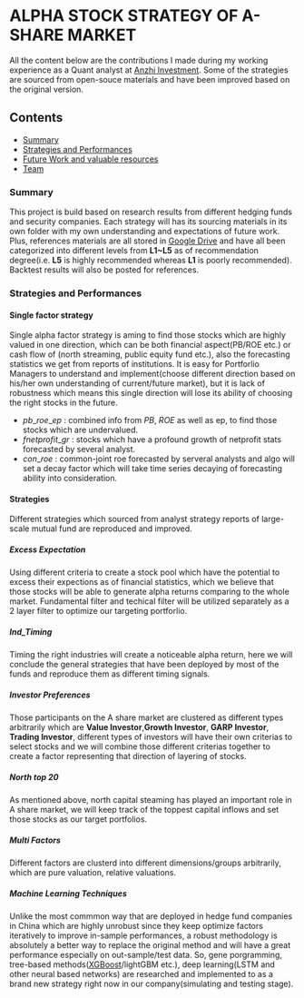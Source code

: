 # ALPHA STOCK STRATEGY OF A-SHARE MARKET

All the content below are the contributions I made during my working experience as a Quant analyst at [Anzhi Investment](http://www.anzhicapital.com/). Some of the strategies are sourced from open-souce materials and have been improved based on the original version.
## Contents

- [Summary](#summary)
- [Strategies and Performances](#Strategies)
- [Future Work and valuable resources](#code-of-conduct)
- [Team](#team)

### Summary

This project is build based on research results from different hedging funds and security companies. Each strategy will
has its sourcing materials in its own folder with my own understanding and expectations of future work. Plus, references
materials are all stored in
[Google Drive](https://drive.google.com/drive/folders/1KSSDIotg2n2ICwLlg-hzt7jbaX5b0g6G?usp=sharing)
and have all been categorized into different levels from **L1~L5** as of recommendation degree(i.e. **L5** is highly
recommended whereas **L1** is poorly recommended). Backtest results will also be posted for references.

### Strategies and Performances


#### Single factor strategy

Single alpha factor strategy is aming to find those stocks which are highly valued in one direction, which can be both financial aspect(PB/ROE etc.) or cash flow of (north streaming, public equity fund etc.), also the forecasting statistics we get from reports of institutions. It is easy for Portforlio Managers to understand and implement(choose different direction based on his/her own understanding of current/future market), but it is lack of robustness which means this single direction will lose its ability of choosing the right stocks in the future.

* $pb\_roe\_ep$ : combined info from $PB$, $ROE$ as well as ep, to find those stocks which are undervalued.
* $fnetprofit\_gr$ : stocks which have a profound growth of netprofit stats forecasted by several analyst.
* $con\_roe$ : common-joint roe forecasted by serveral analysts and algo will set a decay factor which will take time series decaying of forecasting ability into consideration.

#### Strategies
Different strategies which sourced from analyst strategy reports of large-scale mutual fund are reproduced and improved.
##### Excess Expectation
Using different criteria to create a stock pool which have the potential to excess their expections as of financial statistics, which we believe that those stocks will be able to generate alpha returns comparing to the whole market. Fundamental filter and techical filter will be utilized separately as a 2 layer filter to optimize our targeting portforlio.
##### Ind_Timing
Timing the right industries will create a noticeable alpha return, here we will conclude the general strategies that have been deployed by most of the funds and reproduce them as different timing signals.
##### Investor Preferences
Those participants on the A share market are clustered as different types arbitrarily which are **Value Investor**,**Growth Investor**, **GARP Investor**, **Trading Investor**, different types of investors will have their own criterias to select stocks and we will combine those different criterias together to create a factor representing that direction of layering of stocks.
##### North top 20
As mentioned above, north capital steaming has played an important role in A share market, we will keep track of the toppest capital inflows and set those stocks as our target portfolios.
##### Multi Factors
Different factors are clusterd into different dimensions/groups arbitrarily, which are pure valuation, relative valuations.
##### Machine Learning Techniques
Unlike the most commmon way that are deployed in hedge fund companies in China which are highly unrobust since they keep optimize factors iteratively to improve in-sample performances, a robust methodology is absolutely a better way to replace the original method and will have a great performance especially on out-sample/test data.
So, gene porgramming, tree-based methods([XGBoost](https://github.com/JonnyStart95/Stock_Factors/tree/master/QUANT/Strategies/Machine%20Learning%20Techniques/XGBoost)/lightGBM etc.), deep learning(LSTM and other neural based networks) are researched and implemented to as a brand new strategy right now in our company(simulating and testing stage).
